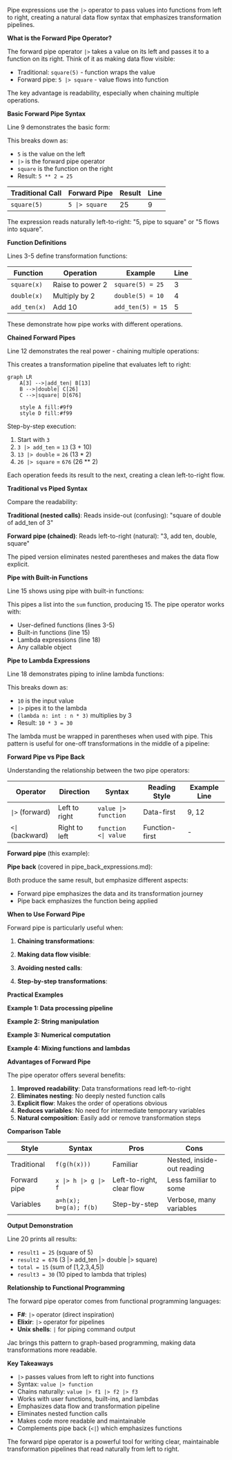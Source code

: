 Pipe expressions use the `|>` operator to pass values into functions from left to right, creating a natural data flow syntax that emphasizes transformation pipelines.

**What is the Forward Pipe Operator?**

The forward pipe operator `|>` takes a value on its left and passes it to a function on its right. Think of it as making data flow visible:

- Traditional: `square(5)` - function wraps the value
- Forward pipe: `5 |> square` - value flows into function

The key advantage is readability, especially when chaining multiple operations.

**Basic Forward Pipe Syntax**

Line 9 demonstrates the basic form:


This breaks down as:
- `5` is the value on the left
- `|>` is the forward pipe operator
- `square` is the function on the right
- Result: `5 ** 2 = 25`

| Traditional Call | Forward Pipe | Result | Line |
|------------------|--------------|--------|------|
| `square(5)` | `5 \|> square` | 25 | 9 |

The expression reads naturally left-to-right: "5, pipe to square" or "5 flows into square".

**Function Definitions**

Lines 3-5 define transformation functions:

| Function | Operation | Example | Line |
|----------|-----------|---------|------|
| `square(x)` | Raise to power 2 | `square(5) = 25` | 3 |
| `double(x)` | Multiply by 2 | `double(5) = 10` | 4 |
| `add_ten(x)` | Add 10 | `add_ten(5) = 15` | 5 |

These demonstrate how pipe works with different operations.

**Chained Forward Pipes**

Line 12 demonstrates the real power - chaining multiple operations:


This creates a transformation pipeline that evaluates left to right:

```mermaid
graph LR
    A[3] -->|add_ten| B[13]
    B -->|double| C[26]
    C -->|square| D[676]

    style A fill:#9f9
    style D fill:#f99
```

Step-by-step execution:
1. Start with `3`
2. `3 |> add_ten` = `13` (3 + 10)
3. `13 |> double` = `26` (13 * 2)
4. `26 |> square` = `676` (26 ** 2)

Each operation feeds its result to the next, creating a clean left-to-right flow.

**Traditional vs Piped Syntax**

Compare the readability:

**Traditional (nested calls)**:
Reads inside-out (confusing): "square of double of add_ten of 3"

**Forward pipe (chained)**:
Reads left-to-right (natural): "3, add ten, double, square"

The piped version eliminates nested parentheses and makes the data flow explicit.

**Pipe with Built-in Functions**

Line 15 shows using pipe with built-in functions:


This pipes a list into the `sum` function, producing 15. The pipe operator works with:
- User-defined functions (lines 3-5)
- Built-in functions (line 15)
- Lambda expressions (line 18)
- Any callable object

**Pipe to Lambda Expressions**

Line 18 demonstrates piping to inline lambda functions:


This breaks down as:
- `10` is the input value
- `|>` pipes it to the lambda
- `(lambda n: int : n * 3)` multiplies by 3
- Result: `10 * 3 = 30`

The lambda must be wrapped in parentheses when used with pipe. This pattern is useful for one-off transformations in the middle of a pipeline:


**Forward Pipe vs Pipe Back**

Understanding the relationship between the two pipe operators:

| Operator | Direction | Syntax | Reading Style | Example Line |
|----------|-----------|--------|---------------|--------------|
| `\|>` (forward) | Left to right | `value \|> function` | Data-first | 9, 12 |
| `<\|` (backward) | Right to left | `function <\| value` | Function-first | - |

**Forward pipe** (this example):

**Pipe back** (covered in pipe_back_expressions.md):

Both produce the same result, but emphasize different aspects:
- Forward pipe emphasizes the data and its transformation journey
- Pipe back emphasizes the function being applied

**When to Use Forward Pipe**

Forward pipe is particularly useful when:

1. **Chaining transformations**:

2. **Making data flow visible**:

3. **Avoiding nested calls**:

4. **Step-by-step transformations**:

**Practical Examples**

**Example 1: Data processing pipeline**

**Example 2: String manipulation**

**Example 3: Numerical computation**

**Example 4: Mixing functions and lambdas**

**Advantages of Forward Pipe**

The pipe operator offers several benefits:

1. **Improved readability**: Data transformations read left-to-right
2. **Eliminates nesting**: No deeply nested function calls
3. **Explicit flow**: Makes the order of operations obvious
4. **Reduces variables**: No need for intermediate temporary variables
5. **Natural composition**: Easily add or remove transformation steps

**Comparison Table**

| Style | Syntax | Pros | Cons |
|-------|--------|------|------|
| Traditional | `f(g(h(x)))` | Familiar | Nested, inside-out reading |
| Forward pipe | `x \|> h \|> g \|> f` | Left-to-right, clear flow | Less familiar to some |
| Variables | `a=h(x); b=g(a); f(b)` | Step-by-step | Verbose, many variables |

**Output Demonstration**

Line 20 prints all results:
- `result1 = 25` (square of 5)
- `result2 = 676` (3 |> add_ten |> double |> square)
- `total = 15` (sum of [1,2,3,4,5])
- `result3 = 30` (10 piped to lambda that triples)

**Relationship to Functional Programming**

The forward pipe operator comes from functional programming languages:
- **F#**: `|>` operator (direct inspiration)
- **Elixir**: `|>` operator for pipelines
- **Unix shells**: `|` for piping command output

Jac brings this pattern to graph-based programming, making data transformations more readable.

**Key Takeaways**

- `|>` passes values from left to right into functions
- Syntax: `value |> function`
- Chains naturally: `value |> f1 |> f2 |> f3`
- Works with user functions, built-ins, and lambdas
- Emphasizes data flow and transformation pipeline
- Eliminates nested function calls
- Makes code more readable and maintainable
- Complements pipe back (`<|`) which emphasizes functions

The forward pipe operator is a powerful tool for writing clear, maintainable transformation pipelines that read naturally from left to right.
